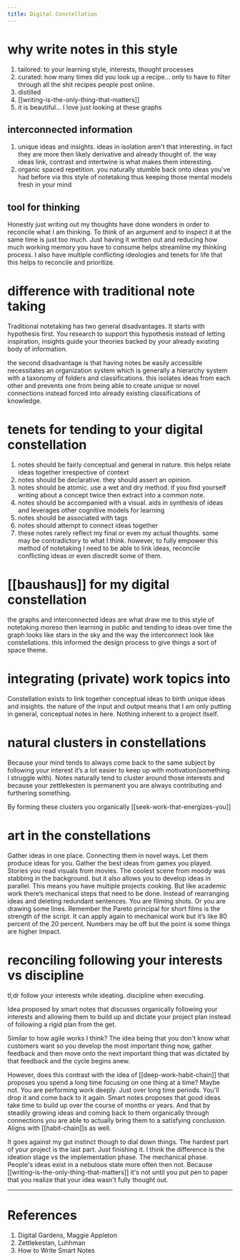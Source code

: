 ```yaml
---
title: Digital Constellation
---
```


# why write notes in this style 
1. tailored: to your learning style, interests, thought processes
2. curated: how many times did you look up a recipe... only to have to filter through all the shit recipes people post online. 
3. distilled
4. [[writing-is-the-only-thing-that-matters]]
5. it is beautiful... I love just looking at these graphs 
   
## interconnected information 
1. unique ideas and insights. ideas in isolation aren't that interesting. in fact they are more then likely derivative and already thought of. the way ideas link, contrast and intertwine is what makes them interesting. 
2. organic spaced repetition. you naturally stumble back onto ideas you've had before via this style of notetaking thus keeping those mental models fresh in your mind

## tool for thinking 
Honestly just writing out my thoughts have done wonders in order to reconcile what I am thinking. To think of an argument and to inspect it at the same time is just too much. Just having it written out and reducing how much working memory you have to consume helps streamline my thinking process. I also have multiple conflicting ideologies and tenets for life that this helps to reconcile and prioritize. 

# difference with traditional note taking
Traditional notetaking has two general disadvantages. It starts with hypothesis first. You research to support this hypothesis instead of letting inspiration, insights guide your theories backed by your already existing body of information. 

the second disadvantage is that having notes be easily accessible necessitates an organization system which is generally a hierarchy system with a taxonomy of folders and classifications. this isolates ideas from each other and prevents one from being able to create unique or novel connections instead forced into already existing classifications of knowledge. 

# tenets for tending to your digital constellation 
1. notes should be fairly conceptual and general in nature. this helps relate ideas together irrespective of context
2. notes should be declarative. they should assert an opinion. 
3. notes should be atomic. use a wet and dry method. if you find yourself writing about a concept twice then extract into a common note. 
4. notes should be accompanied with a visual. aids in synthesis of ideas and leverages other cognitive models for learning
5. notes should be associated with tags
6. notes should attempt to connect ideas together
7. these notes rarely reflect my final or even my actual thoughts. some may be contradictory to what I think. however, to fully empower this method of notetaking I need to be able to link ideas, reconcile conflicting ideas or even discredit some of them. 

# [[baushaus]] for my digital constellation
the graphs and interconnected ideas are what draw me to this style of notetaking moreso then learning in public and tending to ideas over time 
the graph looks like stars in the sky and the way the interconnect look like constellations. 
this informed the design process to give things a sort of space theme. 

# integrating (private) work topics into 
Constellation exists to link together conceptual ideas to birth unique ideas and insights. the nature of the input and output means that I am only putting in general, conceptual notes in here. Nothing inherent to a project itself. 

# natural clusters in constellations 
Because your mind tends to always come back to the same subject by following your interest it’s a lot easier to keep up with motivation(something I struggle with). Notes naturally tend to cluster around those interests and because your zettlekesten is permanent you are always contributing and furthering something. 

By forming these clusters you organically [[seek-work-that-energizes-you]]

# art in the constellations
Gather ideas in one place. Connecting them in novel ways. Let them produce ideas for you. Gather the best ideas from games you played. Stories you read visuals from movies. The coolest scene from moody was stabbing in the background. but it also allows you to develop ideas in parallel. This means you have multiple projects cooking. But like academic work there’s mechanical steps that need to be done. Instead of rearranging ideas and deleting redundant sentences. You are filming shots. Or you are drawing some lines.  Remember the Pareto principal for short films is the strength of the script. It can apply again to mechanical work but it’s like 80 percent of the 20 percent. Numbers may be off but the point is some things are higher Impact. 

# reconciling following your interests vs discipline
tl;dr follow your interests while ideating. discipline when executing. 

Idea proposed by smart notes that discusses organically following your interests and allowing them to build up and dictate your project plan instead of following a rigid plan from the get. 

Similar to how agile works I think? The idea being that you don't know what customers want so you develop the most important thing now, gather feedback and then move onto the next important thing that was dictated by that feedback and the cycle begins anew. 

However, does this contrast with the idea of [[deep-work-habit-chain]] that proposes you spend a long time focusing on one thing at a time? Maybe not. You are performing work deeply. Just over long time periods. You'll drop it and come back to it again. Smart notes proposes that good ideas take time to build up over the course of months or years. And that by steadily growing ideas and coming back to them organically through connections you are able to actually bring them to a satisfying conclusion. Aligns with [[habit-chain]]s as well. 

It goes against my gut instinct though to dial down things. The hardest part of your project is the last part. Just finishing it. I think the difference is the ideation stage vs the implementation phase. The mechanical phase. People's ideas exist in a nebulous state more often then not. Because [[writing-is-the-only-thing-that-matters]] it's not until you put pen to paper that you realize that your idea wasn't fully thought out. 

--- 
# References
1. Digital Gardens, Maggie Appleton
2. Zettlekestan, Luhhman
3. How to Write Smart Notes